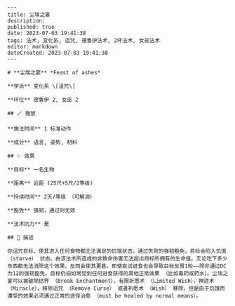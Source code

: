
    ---
    title: 尘埃之宴
    description: 
    published: true
    date: 2023-07-03 19:41:38
    tags: 法术, 变化系, 诅咒, 德鲁伊法术, 2环法术, 女巫法术
    editor: markdown
    dateCreated: 2023-07-03 19:41:38
    ---

    # **尘埃之宴** *Feast of ashes*

    **学派** 变化系 \[诅咒\] 

    **环位** 德鲁伊 2, 女巫 2

    ## 🪄 施放

    **施法时间** 1 标准动作

    **成分** 语言, 姿势, 材料

    ## ✨ 效果 

    **目标** 一名生物 

    **距离** 近距 (25尺+5尺/2等级)  

    **持续时间** 2天/等级 （可解消） 

    **豁免** 强韧，通过则无效

    **法术抗力** 是

    ## 📖 描述

    你诅咒目标，使其进入任何食物都无法满足的饥饿状态。通过失败的强韧豁免，目标会陷入饥饿 （starve） 状态。由该法术所造成的非致命伤害无法超出目标所拥有的生命值。无论吃下多少东西都无法消除这个效果，反而会使其更甚，即使尝试进食也会导致目标反胃1轮——除非通过DC为12的强韧豁免。目标仍旧如常受到任何进食获得的其他正常效果 （比如毒药或药水）。尘埃之宴可以被破除结界 （Break Enchantment），有限祈愿术 （Limited Wish），神迹术 （Miracle），移除诅咒 （Remove Curse） 或者祈愿术 （Wish） 移除，但是由于饥饿而遭受的效果必须通过正常的途径治愈 （must be healed by normal means）。
    